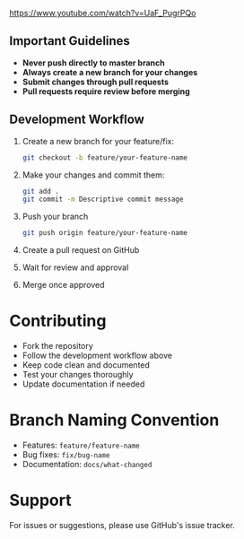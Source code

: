 https://www.youtube.com/watch?v=UaF_PugrPQo

## Important Guidelines
- **Never push directly to master branch**
- **Always create a new branch for your changes**
- **Submit changes through pull requests**
- **Pull requests require review before merging**

## Development Workflow
1. Create a new branch for your feature/fix:
   ```bash
   git checkout -b feature/your-feature-name
   ```

2. Make your changes and commit them:
   ```bash
   git add .
   git commit -m Descriptive commit message
   ```
3. Push your branch
   ```bash
   git push origin feature/your-feature-name
   ```
4. Create a pull request on GitHub
5. Wait for review and approval
6. Merge once approved

# Contributing
- Fork the repository
- Follow the development workflow above
- Keep code clean and documented
- Test your changes thoroughly
- Update documentation if needed

# Branch Naming Convention
- Features: `feature/feature-name`
- Bug fixes: `fix/bug-name`
- Documentation: `docs/what-changed`

# Support
For issues or suggestions, please use GitHub's issue tracker.
